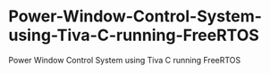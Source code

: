 # Power-Window-Control-System-using-Tiva-C-running-FreeRTOS
Power Window Control System using Tiva C running FreeRTOS


